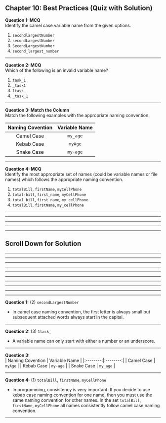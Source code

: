 ## Chapter 10: Best Practices (Quiz with Solution)     

__Question 1: MCQ__     
Identify the camel case variable name from the given options. 
1. `secondlargestNumber`
2. `secondLargestNumber` 
3. `SecondLargestNumber` 
4. `second_largest_number` 

----

__Question 2: MCQ__     
Which of the following is an invalid variable name?
1. `task_1`
2. `_task1`
3. `1task_`
4. `_task_1`

----

__Question 3: Match the Column__     
Match the following examples with the appropriate naming convention. 

| Naming Covention | Variable Name | 
|:--------:|:--------:| 
| Camel Case  | `my_age` | 
| Kebab Case  |  `myAge` | 
| Snake Case  |  `my-age` | 

----

__Question 4: MCQ__     
Identify the most appropriate set of names (could be variable names or file names) which follows the appropriate naming convention. 
1. `totalBill`, `firstName`, `myCellPhone` 
2. `total-bill`, `first_name`, `myCellPhone` 
3. `total_bill`, `first_name`, `my_cellPhone` 
4. `totalBill`, `firstName`, `my_cellPhone` 

---- 
----
----
----
----

## Scroll Down for Solution 
----
----
----
----
----
----
----
----
----
----
__Question 1:__ (2) `secondLargestNumber`   
- In camel case naming convention, the first letter is always small but subsequent attached words always start in the capital.    

---- 
__Question 2:__ (3) `1task_`  
- A variable name can only start with either a number or an underscore.    

---- 
__Question 3:__  
| Naming Covention | Variable Name | 
|:--------:|:--------:| 
| Camel Case  | `myAge` | 
| Kebab Case  |  `my-age` | 
| Snake Case  |  `my_age` |  

---- 
__Question 4:__ (1) `totalBill`, `firstName`, `myCellPhone`   
- In programming, consistency is very important. If you decide to use kebab case naming convention for one name, then you must use the same naming convention for other names. In the set `totalBill`, `firstName`, `myCellPhone` all names consistently follow camel case naming convention.    

---- 
